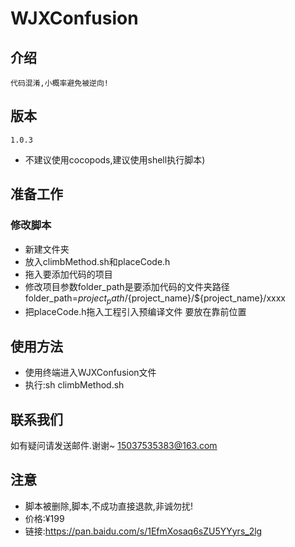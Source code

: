 # WJXConfusion
    
## 介绍
    代码混淆,小概率避免被逆向!

## 版本
    1.0.3
* 不建议使用cocopods,建议使用shell执行脚本)

## 准备工作
### 修改脚本
*  新建文件夹
*  放入climbMethod.sh和placeCode.h
*  拖入要添加代码的项目
*  修改项目参数folder_path是要添加代码的文件夹路径
   folder_path=${project_path}/${project_name}/${project_name}/xxxx
* 把placeCode.h拖入工程引入预编译文件 要放在靠前位置
   

## 使用方法
* 使用终端进入WJXConfusion文件
* 执行:sh climbMethod.sh
   
## 联系我们
如有疑问请发送邮件.谢谢~
15037535383@163.com

## 注意
* 脚本被删除,脚本,不成功直接退款,非诚勿扰!
* 价格:¥199
* 链接:https://pan.baidu.com/s/1EfmXosaq6sZU5YYyrs_2lg






